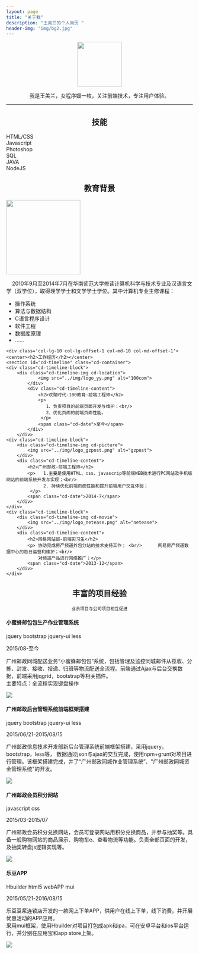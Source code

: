 ```yaml
---
layout: page
title: "关于我"
description: "王美兰的个人简历 "
header-img: "img/bg2.jpg"
---
```


<div class='content_row clearfix'> 
<center>
    <p><img style='width:120px' src="http://ceqef.img47.wal8.com/img47/538205_20160303162908/145724830383.png" align="center"></p>
    <span>我是王美兰，女程序媛一枚，关注前端技术，专注用户体验。</span>
</center>  
<hr>
 <div class='col-lg-8 col-lg-offset-2 col-md-10 col-md-offset-1'>
 	<center><h2>技能</h2></center> 
        <div class="progress">
            <div class="progress-bar" role="progressbar" aria-valuenow="80" aria-valuemin="0" aria-valuemax="100" style="width: 70%;">
                HTML/CSS
            </div>
        </div>
        <div class="progress">
            <div class="progress-bar progress-bar-success" role="progressbar" aria-valuenow="2" aria-valuemin="0" aria-valuemax="100"  style="width: 60%;">
                Javascript
            </div>
        </div> 
        <div class="progress">
            <div class="progress-bar progress-bar-warning" role="progressbar" aria-valuenow="80" aria-valuemin="0" aria-valuemax="100" style="width: 50%">
                Photoshop
            </div>
        </div>
           <div class="progress">
            <div class="progress-bar progress-bar-danger" role="progressbar" aria-valuenow="60" aria-valuemin="0" aria-valuemax="100" style="width: 40%">
                 SQL
            </div>
        </div>
         <div class="progress">
            <div class="progress-bar " role="progressbar" aria-valuenow="80" aria-valuemin="0" aria-valuemax="100" style="width: 30%">
                JAVA
            </div>
        </div>
          <div class="progress">
            <div class="progress-bar progress-bar-success" role="progressbar" aria-valuenow="80" aria-valuemin="0" aria-valuemax="100" style="width: 20%">
                NodeJS
            </div>
        </div> 
 </div>
 
 <div class='col-lg-8 col-lg-offset-2 col-md-10 col-md-offset-1 clearfix'>
 	<center><h2>教育背景</h2></center> 
 	<div class='picText'>
 	<div class='pic'>
 		<img src='http://ceqef.img47.wal8.com/img47/538205_20160303162908/1457252591.png'  style='width:200px'>
 	</div>
 	<div class='pull-right text'>
 		<p class='no-margin'>&nbsp;&nbsp;&nbsp;&nbsp;2010年9月至2014年7月在华南师范大学修读计算机科学与技术专业及汉语言文学（双学位），取得理学学士和文学学士学位。其中计算机专业主修课程： 
        </p>
        <ul>
         <li>操作系统</li>
         <li>算法与数据结构</li>
         <li>C语言程序设计</li>
         <li>软件工程</li>
         <li>数据库原理</li>
         <li>......</li>
         </ul>
 	</div>
 </div>
 </div>
 
 
	<div class='col-lg-10 col-lg-offset-1 col-md-10 col-md-offset-1'>
	<center><h2>工作经历</h2></center> 
	<section id="cd-timeline" class="cd-container">
	<div class="cd-timeline-block">
    	<div class="cd-timeline-img cd-location">
    			<img src="../img/logo_yy.png" alt="100com">
    		</div>
    		<div class="cd-timeline-content">
    			<h2>欢聚时代-100教育-前端工程师</h2>
    			<p>
    			   1、负责项目的前端页面开发与维护；<br/>
                   2、优化页面的前端页面性能。
                 </p>
    			<span class="cd-date">至今</span>
    		</div>
    	</div>
	<div class="cd-timeline-block">
		<div class="cd-timeline-img cd-picture">
			<img src="../img/logo_gzpost.png" alt="gzpost">
		</div> 
		<div class="cd-timeline-content">
			<h2>广州邮政-前端工程师</h2>
			<p>   1.主要是使用HTML、css、javascrip等前端WEB技术进行PC网站及手机版网站的前端系统开发与实现；<br/>
                  2. 持续优化前端页面性能和提升前端用户交互体验；  
             </p> 
			<span class="cd-date">2014-7</span>
		</div>
	</div>
	<div class="cd-timeline-block">
		<div class="cd-timeline-img cd-movie">
			<img src="../img/logo_netease.png" alt="netease">
		</div> 
		<div class="cd-timeline-content">
			<h2>网易网站部-前端实习生</h2>
			<p> 协助完成房产频道外包分站的技术支持工作； <br/>      网易房产频道数据中心的每日运营和维护；<br/>
				对频道产品进行网络推广；</p> 
			<span class="cd-date">2013-12</span>
		</div>
	</div> 
</section>
	
</div>
 
<div class='col-lg-10 col-lg-offset-1 col-md-10 col-md-offset-1'>
	<center><h2>丰富的项目经验</h2><small>业余项目与公司项目相互促进</small></center>
	<div class='projectBox'>
		 <div class='proIntro'>
		 	<div class='proTitle'>
		 		<h4>小蜜蜂邮包包生产作业管理系统</h4>
		 	<p>
		 		<span class="label label-default">jquery</span>
				<span class="label label-primary">bootstrap</span>
				<span class="label label-success">jquery-ui</span>
				<span class="label label-info">less</span> 
		 	</p>
		   </div>
		 	<span class='proTime'>2015/08-至今</span>
		 	<p>广州邮政同城配送业务“小蜜蜂邮包包”系统，包括管理及监控同城邮件从揽收、分拣、封发、接收、投递、归班等物流配送全流程。前端通过Ajax与后台交换数据，前端采用jqgrid，bootstrap等相关插件。
		 	<br/>主要特点：全流程实现键盘操作</p>
		 </div>
		 <div class='proImg'>
		 	<img src='http://ceqef.img47.wal8.com/img47/538205_20160303162908/145749025399.png' >
		 </div>
    </div>
    <div class='projectBox'>
		 <div class='proIntro'>
		 	<div class='proTitle'>
		 		<h4>广州邮政后台管理系统前端框架搭建</h4>
		 	<p>
		 		<span class="label label-default">jquery</span>
				<span class="label label-primary">bootstrap</span>
				<span class="label label-success">jquery-ui</span>
				<span class="label label-info">less</span> 
		 	</p>
		   </div>
		 	<span class='proTime'>2015/06/21-2015/08/15</span>
		 	<p> 广州邮政信息技术开发部新后台管理系统前端框架搭建，采用jquery，bootstrap，less等， 数据通过json与ajax的交互完成，使用npm+grunt对项目进行管理。该框架搭建完成，并了“广州邮政同城作业管理系统”、"广州邮政同城资金管理系统"的开发。  </p>
		 </div>
		 <div class='proImg'>
		 	<img src='http://ceqef.img47.wal8.com/img47/538205_20160303162908/14574303226.png' >
		 </div>
    </div>
    <div class='projectBox'>
		 <div class='proIntro'>
		 	<div class='proTitle'>
		 		<h4>广州邮政会员积分网站</h4>
		 	<p>
		 		<span class="label label-default">javascript</span>
				<span class="label label-primary">css</span>
		 	</p>
		   </div>
		 	<span class='proTime'>2015/03-2015/07</span>
		 	<p> 广州邮政会员积分兑换网站，会员可登录网站用积分兑换商品，并参与抽奖等。具备一般购物网站的商品展示、购物车e、查看物流等功能。负责全部页面的开发，及抽奖转盘js逻辑实现等。</p>
		 </div>
		 <div class='proImg'>
		 	<img src='http://ceqef.img47.wal8.com/img47/538205_20160303162908/145749027198.png' >
		 </div>
    </div>
     <div class='projectBox'>
		 <div class='proIntro'>
		 	<div class='proTitle'>
		 		<h4>乐豆APP</h4>
		 	<p>
		 		<span class="label label-default">Hbuilder</span>
				<span class="label label-primary">html5</span>
				<span class="label label-success">webAPP</span>
				<span class="label label-info">mui</span> 
		 	</p>
		   </div>
		 	<span class='proTime'>2015/05/21-2016/08/15</span>
		 	<p>乐豆豆浆连锁店开发的一款网上下单APP，供用户在线上下单，线下消费。并开展优惠活动的APP应用。<br>
		 	 采用mui框架，使用Hbuilder对项目打包成apk和ipa，可在安卓平台和ios平台运行，并分别在应用宝和app store上架。
		 	</p>
		 </div>
		 <div class='proImg'>
		 	<img src='http://ceqef.img47.wal8.com/img47/538205_20160303162908/145749923806.png' >
		 </div>
    </div>
</div>
<!--<center class='col-lg-12 col-md-12'>
	 最近在考虑更好的发展机会，求勾搭。邮箱：gzwangmeilan@163.com，电话：13694230622
    <p><img style='width:200px' src="http://ceqef.img47.wal8.com/img47/538205_20160303162908/145699415256.png" align="center"></p>
</center>-->



</div>


